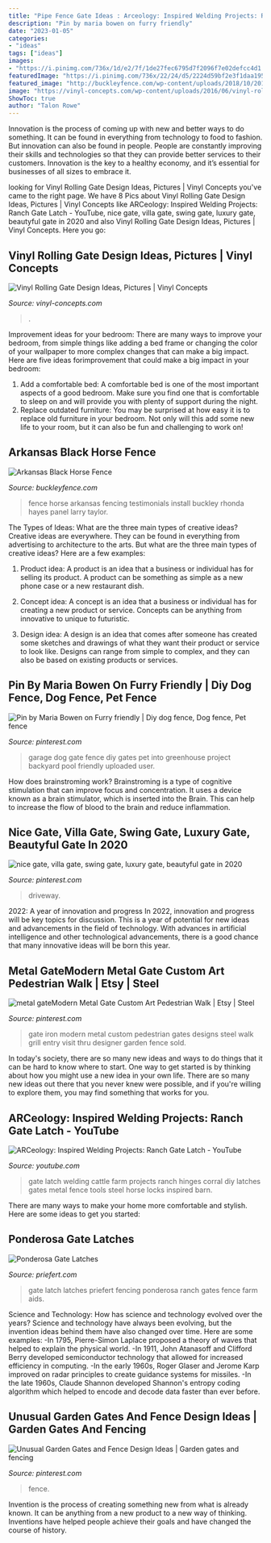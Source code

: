 ```yaml
---
title: "Pipe Fence Gate Ideas : Arceology: Inspired Welding Projects: Ranch Gate Latch"
description: "Pin by maria bowen on furry friendly"
date: "2023-01-05"
categories:
- "ideas"
tags: ["ideas"]
images:
- "https://i.pinimg.com/736x/1d/e2/7f/1de27fec6795d7f2096f7e02defcc4d1.jpg"
featuredImage: "https://i.pinimg.com/736x/22/24/d5/2224d59bf2e3f1daa19546df637cd072.jpg"
featured_image: "http://buckleyfence.com/wp-content/uploads/2018/10/20181002-IMG_1925-1024x582.jpg"
image: "https://vinyl-concepts.com/wp-content/uploads/2016/06/vinyl-rolling-gate-12.jpg"
ShowToc: true
author: "Talon Rowe"
---
```



Innovation is the process of coming up with new and better ways to do something. It can be found in everything from technology to food to fashion. But innovation can also be found in people. People are constantly improving their skills and technologies so that they can provide better services to their customers. Innovation is the key to a healthy economy, and it’s essential for businesses of all sizes to embrace it.

	

		
looking for Vinyl Rolling Gate Design Ideas, Pictures | Vinyl Concepts you've came to the right page. We have 8 Pics about Vinyl Rolling Gate Design Ideas, Pictures | Vinyl Concepts like ARCeology: Inspired Welding Projects: Ranch Gate Latch - YouTube, nice gate, villa gate, swing gate, luxury gate, beautyful gate in 2020 and also Vinyl Rolling Gate Design Ideas, Pictures | Vinyl Concepts. Here you go:
		
    
## Vinyl Rolling Gate Design Ideas, Pictures | Vinyl Concepts

<img loading=lazy src="https://vinyl-concepts.com/wp-content/uploads/2016/06/vinyl-rolling-gate-12.jpg" onerror="this.onerror=null;this.src='https://tse2.mm.bing.net/th?id=OIP.Y13GlfXhm568S_1PFEXcQAHaFj&amp;pid=15.1';" alt="Vinyl Rolling Gate Design Ideas, Pictures | Vinyl Concepts">

_Source: vinyl-concepts.com_

>. 

	

Improvement ideas for your bedroom:
There are many ways to improve your bedroom, from simple things like adding a bed frame or changing the color of your wallpaper to more complex changes that can make a big impact. Here are five ideas forimprovement that could make a big impact in your bedroom: 
1) Add a comfortable bed: A comfortable bed is one of the most important aspects of a good bedroom. Make sure you find one that is comfortable to sleep on and will provide you with plenty of support during the night. 
2) Replace outdated furniture: You may be surprised at how easy it is to replace old furniture in your bedroom. Not only will this add some new life to your room, but it can also be fun and challenging to work on!

    
## Arkansas Black Horse Fence

<img loading=lazy src="http://buckleyfence.com/wp-content/uploads/2018/10/20181002-IMG_1925-1024x582.jpg" onerror="this.onerror=null;this.src='https://tse4.mm.bing.net/th?id=OIP._vda62KuuyzDPZxukYiH8AHaEN&amp;pid=15.1';" alt="Arkansas Black Horse Fence">

_Source: buckleyfence.com_

>fence horse arkansas fencing testimonials install buckley rhonda hayes panel larry taylor. 

	

The Types of Ideas: What are the three main types of creative ideas?
Creative ideas are everywhere. They can be found in everything from advertising to architecture to the arts. But what are the three main types of creative ideas? Here are a few examples:
1. Product idea: A product is an idea that a business or individual has for selling its product. A product can be something as simple as a new phone case or a new restaurant dish.

2. Concept idea: A concept is an idea that a business or individual has for creating a new product or service. Concepts can be anything from innovative to unique to futuristic.

3. Design idea: A design is an idea that comes after someone has created some sketches and drawings of what they want their product or service to look like. Designs can range from simple to complex, and they can also be based on existing products or services.

    
## Pin By Maria Bowen On Furry Friendly | Diy Dog Fence, Dog Fence, Pet Fence

<img loading=lazy src="https://i.pinimg.com/736x/e4/9d/4a/e49d4a6ee080462c5c465af99da30205--garage-gate-garage-organization.jpg" onerror="this.onerror=null;this.src='https://tse1.mm.bing.net/th?id=OIP.s3WUpE3PeBFqbnffwNuf1wHaFj&amp;pid=15.1';" alt="Pin by Maria Bowen on Furry friendly | Diy dog fence, Dog fence, Pet fence">

_Source: pinterest.com_

>garage dog gate fence diy gates pet into greenhouse project backyard pool friendly uploaded user. 

	

How does brainstroming work?
Brainstroming is a type of cognitive stimulation that can improve focus and concentration. It uses a device known as a brain stimulator, which is inserted into the Brain. This can help to increase the flow of blood to the brain and reduce inflammation.

    
## Nice Gate, Villa Gate, Swing Gate, Luxury Gate, Beautyful Gate In 2020

<img loading=lazy src="https://i.pinimg.com/736x/c8/c2/95/c8c2952126463fc5588e1d17702cfcec.jpg" onerror="this.onerror=null;this.src='https://tse3.mm.bing.net/th?id=OIP.48kJ5pwDshUjGhTWKD0cDwHaHa&amp;pid=15.1';" alt="nice gate, villa gate, swing gate, luxury gate, beautyful gate in 2020">

_Source: pinterest.com_

>driveway. 

	

2022: A year of innovation and progress
In 2022, innovation and progress will be key topics for discussion. This is a year of potential for new ideas and advancements in the field of technology. With advances in artificial intelligence and other technological advancements, there is a good chance that many innovative ideas will be born this year.

    
## Metal GateModern Metal Gate Custom Art Pedestrian Walk | Etsy | Steel

<img loading=lazy src="https://i.pinimg.com/736x/22/24/d5/2224d59bf2e3f1daa19546df637cd072.jpg" onerror="this.onerror=null;this.src='https://tse4.mm.bing.net/th?id=OIP.94KIPVh6GCLTP2smgl7cZgHaJ3&amp;pid=15.1';" alt="metal gateModern Metal Gate Custom Art Pedestrian Walk | Etsy | Steel">

_Source: pinterest.com_

>gate iron modern metal custom pedestrian gates designs steel walk grill entry visit thru designer garden fence sold. 

	

In today's society, there are so many new ideas and ways to do things that it can be hard to know where to start. One way to get started is by thinking about how you might use a new idea in your own life. There are so many new ideas out there that you never knew were possible, and if you're willing to explore them, you may find something that works for you.

    
## ARCeology: Inspired Welding Projects: Ranch Gate Latch - YouTube

<img loading=lazy src="http://i.ytimg.com/vi/NnNXj-3wmKw/hqdefault.jpg" onerror="this.onerror=null;this.src='https://tse1.mm.bing.net/th?id=OIP.HW1CIVC7hudvlK5btl7c4QHaFj&amp;pid=15.1';" alt="ARCeology: Inspired Welding Projects: Ranch Gate Latch - YouTube">

_Source: youtube.com_

>gate latch welding cattle farm projects ranch hinges corral diy latches gates metal fence tools steel horse locks inspired barn. 

	

There are many ways to make your home more comfortable and stylish. Here are some ideas to get you started: 

    
## Ponderosa Gate Latches

<img loading=lazy src="https://www.priefert.com/portal/assets/other/products/product/pictureslarge/178.jpg" onerror="this.onerror=null;this.src='https://tse4.mm.bing.net/th?id=OIP.iivRdaE2ORcIhX04eQJ0-wHaE7&amp;pid=15.1';" alt="Ponderosa Gate Latches">

_Source: priefert.com_

>gate latch latches priefert fencing ponderosa ranch gates fence farm aids. 

	

Science and Technology: How has science and technology evolved over the years?
Science and technology have always been evolving, but the invention ideas behind them have also changed over time. Here are some examples: 
-In 1795, Pierre-Simon Laplace proposed a theory of waves that helped to explain the physical world. 
-In 1911, John Atanasoff and Clifford Berry developed semiconductor technology that allowed for increased efficiency in computing. 
-In the early 1960s, Roger Glaser and Jerome Karp improved on radar principles to create guidance systems for missiles.
-In the late 1960s, Claude Shannon developed Shannon's entropy coding algorithm which helped to encode and decode data faster than ever before.

    
## Unusual Garden Gates And Fence Design Ideas | Garden Gates And Fencing

<img loading=lazy src="https://i.pinimg.com/736x/1d/e2/7f/1de27fec6795d7f2096f7e02defcc4d1.jpg" onerror="this.onerror=null;this.src='https://tse2.mm.bing.net/th?id=OIP.qRIKp-yc4pEmkaxhMwhGmgHaLH&amp;pid=15.1';" alt="Unusual Garden Gates and Fence Design Ideas | Garden gates and fencing">

_Source: pinterest.com_

>fence. 

	

Invention is the process of creating something new from what is already known. It can be anything from a new product to a new way of thinking. Inventions have helped people achieve their goals and have changed the course of history.

